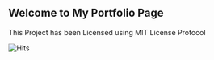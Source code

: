## Welcome to My Portfolio Page
This Project has been Licensed using MIT License Protocol


![Hits](https://hitcounter.pythonanywhere.com/count/tag.svg?url=https%3A%2F%2Fgithub.com%2Fabhitcr1%2Fabhitcr1.github.io)
